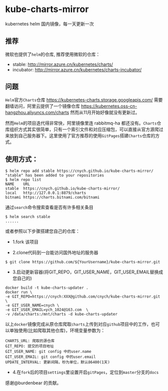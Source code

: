 # kube-charts-mirror
kubernetes helm 国内镜像，每一天更新一次



## 推荐
微软也提供了`helm`的仓库, 推荐使用微软的仓库：

* stable: http://mirror.azure.cn/kubernetes/charts/
* incubator:	http://mirror.azure.cn/kubernetes/charts-incubator/


## 问题
`Helm`官方`Charts`仓库 https://kubernetes-charts.storage.googleapis.com/ 需要翻墙访问，阿里云提供了一个镜像仓库 https://kubernetes.oss-cn-hangzhou.aliyuncs.com/charts 然而从11月开始好像就没有更新过。

然而`Helm`的项目迭代得非常快，阿里镜像里连 rabbitmq-ha 都还没有。`Charts`仓库组织方式其实很简单，只有一个索引文件和对应压缩包，可以直接从官方源爬过来放到自己服务器下。这里使用了官方推荐的使用`GitPages`搭建`Charts`仓库的方式。

## 使用方式：
```shell
$ helm repo add stable https://cnych.github.io/kube-charts-mirror/
"stable" has been added to your repositories
$ helm repo list
NAME   	URL
stable 	https://cnych.github.io/kube-charts-mirror/
local  	http://127.0.0.1:8879/charts
bitnami	https://charts.bitnami.com/bitnami
```

通过`search`命令搜索查看是否有许多相关条目
```shell
$ helm search stable
......
```

或者参照以下步骤搭建您自己的仓库：

* 1.fork 该项目

* 2.clone代码到一台能访问国外地址的服务器
```shell
$ git clone https://github.com/${YourUsername}/kube-charts-mirror.git
```

* 3.启动更新容器(将GIT_REPO，GIT_USER_NAME，GIT_USER_EMAIL替换成您自己的)
```shell
docker build -t kube-charts-updater .
docker run \
-e GIT_REPO=https://cnych:XXX@github.com/cnych/kube-charts-mirror.git \
-e GIT_USER_NAME=cnych \
-e GIT_USER_EMAIL=ych_1024@163.com  \
-v /data/charts:/mnt/charts -d kube-charts-updater
```

以上`docker`镜像完成从原仓库爬取`charts`上传到对应`github`项目中的工作，也可以单独使用(比如爬取其他仓库)，环境变量参数为：
```
CHARTS_URL: 爬取的源仓库
GIT_REPO: 提交的项目地址
GIT_USER_NAME: git config 中的user.name
GIT_USER_EMAIL: git config 中的user.email
UPDATE_INTERVAL: 更新间隔，秒为单位，默认86400(1天)
```

* 4.在`fork`后的项目`settings`里设置开启`gitPages`，定位到`master`分支的`docs`

感谢@burdenbear 的贡献。


